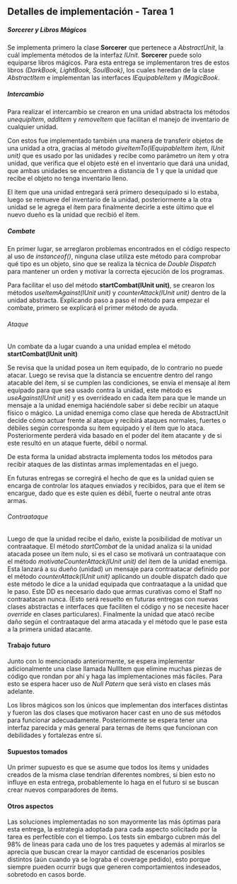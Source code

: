 ## Detalles de implementación - Tarea 1

##### Sorcerer y Libros Mágicos
Se implementa primero la clase **Sorcerer** que pertenece a *AbstractUnit*, la cuál implementa métodos de la interfaz *IUnit*. **Sorcerer** puede solo equiparse libros mágicos. Para esta entrega se implementaron tres de estos libros *(DarkBook, LightBook, SoulBook)*, los cuales heredan de la clase *AbstractItem* e implementan las interfaces *IEquipableItem* y *IMagicBook*.

##### Intercambio
Para realizar el intercambio se crearon en una unidad abstracta los métodos *unequipItem*, *addItem* y *removeItem* que facilitan el manejo de inventario de cualquier unidad.

Con estos fue implementado también una manera de transferir objetos de una unidad a otra, gracias al método *giveItemTo(IEquipableItem item, IUnit unit)* que es usado por las unidades y recibe como parámetro un ítem y otra unidad, que verifica que el objeto esté en el inventario que dará una unidad, que ambas unidades se encuentren a distancia de 1 y que la unidad que recibe el objeto no tenga inventario lleno.

El ítem que una unidad entregará será primero desequipado si lo estaba, luego se remueve del inventario de la unidad, posteriormente a la otra unidad se le agrega el ítem para finalmente decirle a este último que el nuevo dueño es la unidad que recibió el ítem.

##### Combate

En primer lugar, se arreglaron problemas encontrados en el código respecto al uso de *instanceof()*, ninguna clase utiliza este método para comprobar qué tipo es un objeto, sino que se realiza la técnica de *Double Dispatch* para mantener un orden y motivar la correcta ejecución de los programas.

Para facilitar el uso del método **startCombat(IUnit unit)**, se crearon los métodos *useItemAgainst(IUnit unit)* y *counterAttack(IUnit unit)* dentro de la unidad abstracta. Explicando paso a paso el método para empezar el combate, primero se explicará el primer método de ayuda.

###### Ataque
Un combate da a lugar cuando a una unidad emplea el método **startCombat(IUnit unit)**

Se revisa que la unidad posea un ítem equipado, de lo contrario no puede atacar. Luego se revisa que la distancia se encuentre dentro del rango atacable del ítem, si se cumplen las condiciones, se envía el mensaje al ítem equipado para que sea usado contra la unidad, este método es *useAgainst(IUnit unit)* y es overrideado en cada ítem para que le mande un mensaje a la unidad enemiga haciéndole saber si debe recibir un ataque físico o mágico. La unidad enemiga como clase que hereda de AbstractUnit decide cómo actuar frente al ataque y recibirá ataques normales, fuertes o débiles según corresponda su ítem equipado y el ítem que lo ataca. Posteriormente perderá vida basado en el poder del ítem atacante y de si este resultó en un ataque fuerte, débil o normal.

De esta forma la unidad abstracta implementa todos los métodos para recibir ataques de las distintas armas implementadas en el juego.

En futuras entregas se corregirá el hecho de que es la unidad quien se encarga de controlar los ataques enviados y recibidos, para que el ítem se encargue, dado que es este quien es débil, fuerte o neutral ante otras armas.

###### Contraataque
Luego de que la unidad recibe el daño, existe la posibilidad de motivar un contraataque. El método *startCombat* de la unidad analiza si la unidad atacada posee un ítem nulo, si es el caso se motivará un contraataque con el método *motivateCounterAttack(IUnit unit)* del ítem de la unidad enemiga. Esta lanzará a su dueño (unidad) un mensaje para contraatacar definido por el método *counterAttack(IUnit unit)* aplicando un double dispatch dado que este método le dice a la unidad equipada que contraataque a la unidad que le paso. Este DD es necesario dado que armas curativas como el Staff no contraatacan nunca. (Esto será resuelto en futuras entregas con nuevas clases abstractas e interfaces que faciliten el código y no se necesite hacer *override* en clases particulares). Finalmente la unidad que atacó recibe daño según el contraataque del arma atacada y el método que le pase esta a la primera unidad atacante.

#### Trabajo futuro
Junto con lo mencionado anteriormente, se espera implementar adicionalmente una clase llamada NullItem que elimine muchas piezas de código que rondan por ahí y haga las implementaciones más fáciles. Para esto se espera hacer uso de *Null Patern* que será visto en clases más adelante.

Los libros mágicos son los únicos que implementan dos interfaces distintas y fueron las dos clases que motivaron hacer cast en uno de sus métodos para funcionar adecuadamente. Posteriormente se espera tener una interfaz parecida y más general para ternas de ítems que funcionan con debilidades y fortalezas entre sí.

#### Supuestos tomados
Un primer supuesto es que se asume que todos los ítems y unidades creados de la misma clase tendrían diferentes nombres, si bien esto no influye en esta entrega, probablemente lo haga en el futuro si se buscan crear nuevos comparadores de ítems.

#### Otros aspectos
Las soluciones implementadas no son mayormente las más óptimas para esta entrega, la estrategia adoptada para cada aspecto solicitado por la tarea es perfectible con el tiempo. Los tests sin embargo cubren más del 98% de lineas para cada uno de los tres paquetes y además al mirarlos se aprecia que buscan crear la mayor cantidad de escenarios posibles distintos (aún cuando ya se lograba el coverage pedido), esto porque siempre pueden ocurrir bugs que generen comportamientos indeseados, sobretodo en casos borde.